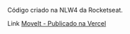 Código criado na NLW4 da Rocketseat.

Link [MoveIt - Publicado na Vercel](https://moveit-mu.vercel.app/)